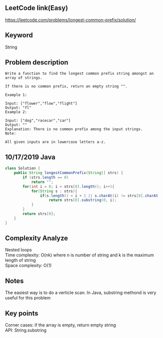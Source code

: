 ## LeetCode link(Easy)
https://leetcode.com/problems/longest-common-prefix/solution/

## Keyword
String

## Problem description
```
Write a function to find the longest common prefix string amongst an array of strings.

If there is no common prefix, return an empty string "".

Example 1:

Input: ["flower","flow","flight"]
Output: "fl"
Example 2:

Input: ["dog","racecar","car"]
Output: ""
Explanation: There is no common prefix among the input strings.
Note:

All given inputs are in lowercase letters a-z.
```
## 10/17/2019 Java

```java
class Solution {
    public String longestCommonPrefix(String[] strs) {
        if (strs.length == 0)
            return "";
        for(int i = 0; i < strs[0].length(); i++){
            for(String s : strs){
                if(s.length() < i + 1 || s.charAt(i) != strs[0].charAt(i))
                    return strs[0].substring(0, i);
            }
        }
        return strs[0];
    }
}
```

## Complexity Analyze
Nested loops\
Time complexity: O(nk) where n is number of string and k is the maximum length of string\
Space complexity: O(1)

## Notes
The easiest way is to do a verticle scan. In Java, substring methond is very useful for this problem

## Key points
Corner cases: if the array is empty, return empty string\
API: String.substring 

